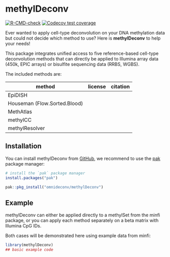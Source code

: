 # methylDeconv

<!-- badges: start -->

[![R-CMD-check](https://github.com/omnideconv/methylDeconv/actions/workflows/R-CMD-check.yaml/badge.svg)](https://github.com/omnideconv/methylDeconv/actions/workflows/R-CMD-check.yml) [![Codecov test coverage](https://codecov.io/gh/omnideconv/methylDeconv/branch/main/graph/badge.svg)](https://app.codecov.io/gh/omnideconv/methylDeconv?branch=main)

<!-- badges: end -->

Ever wanted to apply cell-type deconvolution on your DNA methylation data but could not decide which method to use? Here is **methylDeconv** to help your needs!

This package integrates unified access to five reference-based cell-type deconvolution methods that can directly be applied to Illumina array data (450k, EPIC arrays) or bisulfite sequencing data (RRBS, WGBS).

The included methods are:

| method                       | license | citation |
|------------------------------|---------|----------|
| EpiDISH                      |         |          |
| Houseman (Flow.Sorted.Blood) |         |          |
| MethAtlas                    |         |          |
| methylCC                     |         |          |
| methylResolver               |         |          |

## Installation

You can install methylDeconv from [GitHub](https://github.com/), we recommend to use the [pak](https://github.com/r-lib/pak) package manager:

``` r
# install the `pak` package manager
install.packages("pak")

pak::pkg_install("omnideconv/methylDeconv")
```

## Example

methylDeconv can either be applied directly to a methylSet from the minfi package, or you can apply each method separately on a beta matrix with Illumina CpG IDs.

Both cases will be demonstrated here using example data from minfi:

``` r
library(methylDeconv)
## basic example code
```

